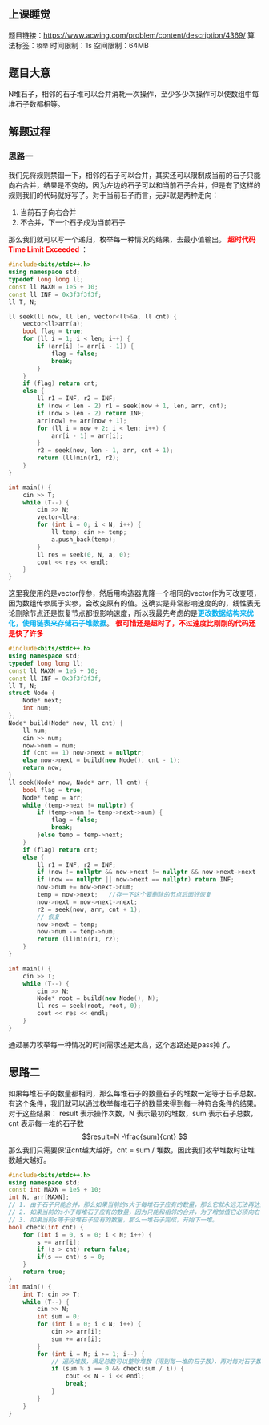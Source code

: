 ## 上课睡觉
题目链接：<https://www.acwing.com/problem/content/description/4369/>
算法标签：`枚举`
时间限制：1s
空间限制：64MB
## 题目大意
N堆石子，相邻的石子堆可以合并消耗一次操作，至少多少次操作可以使数组中每堆石子数都相等。
## 解题过程
### 思路一
我们先将规则禁锢一下，相邻的石子可以合并，其实还可以限制成当前的石子只能向右合并，结果是不变的，因为左边的石子可以和当前石子合并，但是有了这样的规则我们的代码就好写了。对于当前石子而言，无非就是两种走向：
1. 当前石子向右合并
2. 不合并，下一个石子成为当前石子
   
那么我们就可以写一个递归，枚举每一种情况的结果，去最小值输出。
<strong style="color:#ff0000;">超时代码 Time Limit Exceeded   </strong>：

```cpp
#include<bits/stdc++.h>
using namespace std;
typedef long long ll;
const ll MAXN = 1e5 + 10;
const ll INF = 0x3f3f3f3f;
ll T, N;

ll seek(ll now, ll len, vector<ll>&a, ll cnt) {
	vector<ll>arr(a);
	bool flag = true;
	for (ll i = 1; i < len; i++) {
		if (arr[i] != arr[i - 1]) {
			flag = false;
			break;
		}
	}
	if (flag) return cnt;
	else {
		ll r1 = INF, r2 = INF;
		if (now < len - 2) r1 = seek(now + 1, len, arr, cnt);
		if (now > len - 2) return INF;
		arr[now] += arr[now + 1];
		for (ll i = now + 2; i < len; i++) {
			arr[i - 1] = arr[i];
		}
		r2 = seek(now, len - 1, arr, cnt + 1);
		return (ll)min(r1, r2);
	}
}

int main() {
	cin >> T;
	while (T--) {
		cin >> N;
		vector<ll>a;
		for (int i = 0; i < N; i++) {
			ll temp; cin >> temp;
			a.push_back(temp);
		}
		ll res = seek(0, N, a, 0);
		cout << res << endl;
	}
}
```

这里我使用的是vector传参，然后用构造器克隆一个相同的vector作为可改变项，因为数组传参属于实参，会改变原有的值。这确实是非常影响速度的的，线性表无论删除节点还是恢复节点都很影响速度，所以我最先考虑的是<strong style="color:#00b0f0;">更改数据结构来优化，使用链表来存储石子堆数据</strong>。
<strong style="color:#ff0000;">很可惜还是超时了，不过速度比刚刚的代码还是快了许多</strong>

```cpp
#include<bits/stdc++.h>
using namespace std;
typedef long long ll;
const ll MAXN = 1e5 + 10;
const ll INF = 0x3f3f3f3f;
ll T, N;
struct Node {
	Node* next;
	int num;
};
Node* build(Node* now, ll cnt) {
	ll num;
	cin >> num;
	now->num = num;
	if (cnt == 1) now->next = nullptr;
	else now->next = build(new Node(), cnt - 1);
	return now;
}
ll seek(Node* now, Node* arr, ll cnt) {
	bool flag = true;
	Node* temp = arr;
	while (temp->next != nullptr) {
		if (temp->num != temp->next->num) {
			flag = false;
			break;
		}else temp = temp->next;
	}
	if (flag) return cnt;
	else {
		ll r1 = INF, r2 = INF;
		if (now != nullptr && now->next != nullptr && now->next->next != nullptr) r1 = seek(now->next, arr, cnt);
		if (now == nullptr || now->next == nullptr) return INF;
		now->num += now->next->num;
		temp = now->next;	//存一下这个要删除的节点后面好恢复
		now->next = now->next->next;
		r2 = seek(now, arr, cnt + 1);
		// 恢复
		now->next = temp;
		now->num -= temp->num;
		return (ll)min(r1, r2);
	}
}

int main() {
	cin >> T;
	while (T--) {
		cin >> N;
		Node* root = build(new Node(), N);
		ll res = seek(root, root, 0);
		cout << res << endl;
	}
}
```
通过暴力枚举每一种情况的时间需求还是太高，这个思路还是pass掉了。
## 思路二
如果每堆石子的数量都相同，那么每堆石子的数量石子的堆数一定等于石子总数。
有这个条件，我们就可以通过枚举每堆石子的数量来得到每一种符合条件的结果。
对于这些结果：
result 表示操作次数，N 表示最初的堆数，sum 表示石子总数，cnt 表示每一堆的石子数
$$result=N -\frac{sum}{cnt} $$
那么我们只需要保证cnt越大越好，cnt = sum / 堆数，因此我们枚举堆数时让堆数越大越好。
```cpp
#include<bits/stdc++.h>
using namespace std;
const int MAXN = 1e5 + 10;
int N, arr[MAXN];
// 1. 由于石子只能合并，那么如果当前的s大于每堆石子应有的数量，那么它就永远无法再达到这个值。
// 2. 如果当前的s小于每堆石子应有的数量，因为只能和相邻的合并，为了增加值它必须向右合并
// 3. 如果当前s等于没堆石子应有的数量，那么一堆石子完成，开始下一堆。
bool check(int cnt) {
	for (int i = 0, s = 0; i < N; i++) {
		s += arr[i];
		if (s > cnt) return false;
		if(s == cnt) s = 0;
	}
	return true;
}
int main() {
	int T; cin >> T;
	while (T--) {
		cin >> N;
		int sum = 0;
		for (int i = 0; i < N; i++) {
			cin >> arr[i];
			sum += arr[i];
		}
		for (int i = N; i >= 1; i--) {
			// 遍历堆数，满足总数可以整除堆数（得到每一堆的石子数），再对每对石子数量能否成立进行检验
			if (sum % i == 0 && check(sum / i)) {
				cout << N - i << endl;
				break;
			}
		}
	}
}
```